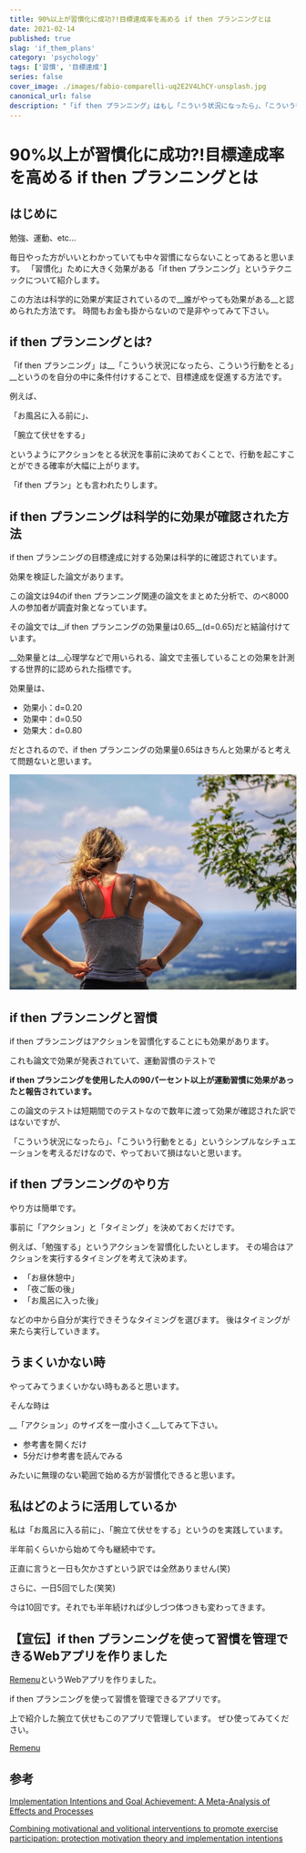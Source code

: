 ```yaml
---
title: 90%以上が習慣化に成功?!目標達成率を高める if then プランニングとは
date: 2021-02-14
published: true
slag: 'if_them_plans'
category: 'psychology'
tags: ['習慣', '目標達成']
series: false
cover_image: ./images/fabio-comparelli-uq2E2V4LhCY-unsplash.jpg
canonical_url: false
description: "「if then プランニング」はもし「こういう状況になったら」、「こういう行動をとる」というのを自分の中に条件付けすることで、目標達成を促進する方法です。例えば、「お風呂に入る前に」、「腕立て伏せをする」というようにアクションをとる状況を事前に決めておくことで、行動を起こすことができる確率が大幅に上がります。「if then プラン」とも言われたりします。"
---
```

# 90%以上が習慣化に成功?!目標達成率を高める if then プランニングとは
## はじめに
勉強、運動、etc...

毎日やった方がいいとわかっていても中々習慣にならないことってあると思います。
「習慣化」ために大きく効果がある「if then プランニング」というテクニックについて紹介します。

この方法は科学的に効果が実証されているので__誰がやっても効果がある__と認められた方法です。
時間もお金も掛からないので是非やってみて下さい。

## if then プランニングとは?

「if then プランニング」は__「こういう状況になったら、こういう行動をとる」__というのを自分の中に条件付けすることで、目標達成を促進する方法です。

例えば、

「お風呂に入る前に」、

「腕立て伏せをする」

というようにアクションをとる状況を事前に決めておくことで、行動を起こすことができる確率が大幅に上がります。

「if then プラン」とも言われたりします。

## if then プランニングは科学的に効果が確認された方法

if then プランニングの目標達成に対する効果は科学的に確認されています。

効果を検証した論文があります。

この論文は94のif then プランニング関連の論文をまとめた分析で、のべ8000人の参加者が調査対象となっています。

その論文では__if then プランニングの効果量は0.65__(d=0.65)だと結論付けています。

__効果量とは__心理学などで用いられる、論文で主張していることの効果を計測する世界的に認められた指標です。

効果量は、

* 効果小：d=0.20
* 効果中：d=0.50
* 効果大：d=0.80

だとされるので、if then プランニングの効果量0.65はきちんと効果がると考えて問題ないと思います。

![Image](./images/morgan-sarkissian-tFaJOKVC2J0-unsplash.jpg)

## if then プランニングと習慣
if then プランニングはアクションを習慣化することにも効果があります。

これも論文で効果が発表されていて、運動習慣のテストで

__if then プランニングを使用した人の90パーセント以上が運動習慣に効果があったと報告されています。__

この論文のテストは短期間でのテストなので数年に渡って効果が確認された訳ではないですが、

「こういう状況になったら」、「こういう行動をとる」というシンプルなシチュエーションを考えるだけなので、やっておいて損はないと思います。

## if then プランニングのやり方
やり方は簡単です。

事前に「アクション」と「タイミング」を決めておくだけです。

例えば、「勉強する」というアクションを習慣化したいとします。
その場合はアクションを実行するタイミングを考えて決めます。

* 「お昼休憩中」
* 「夜ご飯の後」
* 「お風呂に入った後」

などの中から自分が実行できそうなタイミングを選びます。
後はタイミングが来たら実行していきます。

## うまくいかない時
やってみてうまくいかない時もあると思います。

そんな時は

__「アクション」のサイズを一度小さく__してみて下さい。

* 参考書を開くだけ
* 5分だけ参考書を読んでみる

みたいに無理のない範囲で始める方が習慣化できると思います。

## 私はどのように活用しているか

私は「お風呂に入る前に」、「腕立て伏せをする」というのを実践しています。

半年前くらいから始めて今も継続中です。

正直に言うと一日も欠かさずという訳では全然ありません(笑)

さらに、一日5回でした(笑笑)

今は10回です。それでも半年続ければ少しづつ体つきも変わってきます。



## 【宣伝】if then プランニングを使って習慣を管理できるWebアプリを作りました

[Remenu](https://remenu.app/ja)というWebアプリを作りました。

if then プランニングを使って習慣を管理できるアプリです。

上で紹介した腕立て伏せもこのアプリで管理しています。
ぜひ使ってみてください。

[Remenu](https://remenu.app/ja)

## 参考
[Implementation Intentions and Goal Achievement: A Meta-Analysis of Effects and Processes](https://www.researchgate.net/publication/37367696_Implementation_Intentions_and_Goal_Achievement_A_Meta-Analysis_of_Effects_and_Processes)

[Combining motivational and volitional interventions to promote exercise participation: protection motivation theory and implementation intentions](https://pubmed.ncbi.nlm.nih.gov/14596707/)